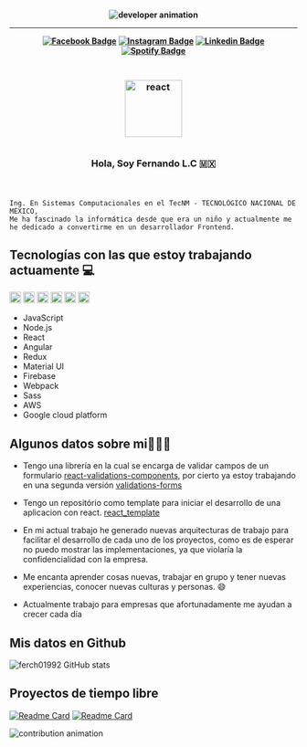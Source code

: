 <h4 align="center">

![developer animation](https://github.com/ferch01992/assets/blob/master/images/ferch01992/developer.gif?raw=true)

<hr>

[![Facebook Badge](https://img.shields.io/badge/-Facebook-blue?style=for-the-badge&logo=Facebook&logoColor=white&link=https://www.facebook.com/Ferch01992/)](https://www.facebook.com/Ferch01992/)
[![Instagram Badge](https://img.shields.io/badge/-instagram-red?style=for-the-badge&logo=instagram&logoColor=white&link=https://www.instagram.com/ferch01992/)](https://www.instagram.com/ferch01992/)
[![Linkedin Badge](https://img.shields.io/badge/-Linkedin-blue?style=for-the-badge&logo=Linkedin&logoColor=white&link=https://www.linkedin.com/in/fernando-lc-b418ab139/)](https://www.linkedin.com/in/fernando-lc-b418ab139/)
[![Spotify Badge](https://img.shields.io/badge/-Spotify-3bb34b?style=for-the-badge&logo=Spotify&logoColor=161f16&link=https://open.spotify.com/playlist/5Xkw0sFd5Y89K7kfrusZsf)](https://open.spotify.com/playlist/5Xkw0sFd5Y89K7kfrusZsf)

</h4>

<h3 align="center">

<br>

<img height="100" alt="react" src="https://raw.githubusercontent.com/ferch01992/assets/ced3ee1a5c7c3c8a075a56248b75cd62172bb190/images/ferch01992/logo.svg">

<br>
<br>

Hola, Soy Fernando L.C 🇲🇽

<br>

</h3>

```
Ing. En Sistemas Computacionales en el TecNM - TECNOLÓGICO NACIONAL DE MÉXICO,
Me ha fascinado la informática desde que era un niño y actualmente me he dedicado a convertirme en un desarrollador Frontend.
```

## Tecnologías con las que estoy trabajando actuamente 💻

<code><img height="20" alt="react" src="https://raw.githubusercontent.com/ferch01992/assets/ced3ee1a5c7c3c8a075a56248b75cd62172bb190/images/ferch01992/tegnologias/react.svg"></code>
<code><img height="20" alt="react" src="https://raw.githubusercontent.com/ferch01992/assets/ced3ee1a5c7c3c8a075a56248b75cd62172bb190/images/ferch01992/tegnologias/redux.svg"></code>
<code><img height="20" alt="react" src="https://raw.githubusercontent.com/ferch01992/assets/ced3ee1a5c7c3c8a075a56248b75cd62172bb190/images/ferch01992/tegnologias/sass.svg"></code>
<code><img height="20" alt="react" src="https://raw.githubusercontent.com/ferch01992/assets/ced3ee1a5c7c3c8a075a56248b75cd62172bb190/images/ferch01992/tegnologias/webpack.svg"></code>
<code><img height="20" alt="react" src="https://raw.githubusercontent.com/ferch01992/assets/ced3ee1a5c7c3c8a075a56248b75cd62172bb190/images/ferch01992/tegnologias/prettier.svg"></code>
<code><img height="20" alt="react" src="https://raw.githubusercontent.com/ferch01992/assets/ced3ee1a5c7c3c8a075a56248b75cd62172bb190/images/ferch01992/tegnologias/eslint.svg"></code>

- JavaScript
- Node.js
- React
- Angular
- Redux
- Material UI
- Firebase
- Webpack
- Sass
- AWS
- Google cloud platform

## Algunos datos sobre mi👨🏻‍💻

- Tengo una librería en la cual se encarga de validar campos de un formulario [react-validations-components](https://www.npmjs.com/package/react-validations-components), por cierto ya estoy trabajando en una segunda versión [validations-forms](https://github.com/ferch01992/validations-forms)

- Tengo un repositório como template para iniciar el desarrollo de una aplicacion con react. [react_template](https://github.com/ferch01992/react_template)

- En mi actual trabajo he generado nuevas arquitecturas de trabajo para facilitar el desarrollo de cada uno de los proyectos, como es de esperar no puedo mostrar las implementaciones, ya que violaría la confidencialidad con la empresa.

- Me encanta aprender cosas nuevas, trabajar en grupo y tener nuevas experiencias, conocer nuevas culturas y personas. 😄

- Actualmente trabajo para empresas que afortunadamente me ayudan a crecer cada día

## Mis datos en Github

![ferch01992 GitHub stats](https://github-readme-stats.vercel.app/api?username=ferch01992&show_icons=true&theme=tokyonight)

<!--[![ferch01992 Most used languages ](https://github-readme-stats.vercel.app/api/top-langs/?username=ferch01992&layout=compact=true&theme=tokyonight)](https://github.com/ferch01992/)-->

## Proyectos de tiempo libre

[![Readme Card](https://github-readme-stats.vercel.app/api/pin/?username=ferch01992&repo=react_template&theme=tokyonight)](https://github.com/ferch01992/react_template)
[![Readme Card](https://github-readme-stats.vercel.app/api/pin/?username=ferch01992&repo=validations-forms&theme=tokyonight)](https://github.com/ferch01992/validations-forms)

![contribution animation](https://raw.githubusercontent.com/ferch01992/assets/e84cc8921a355a1f7c64cbf2590552666bf5b2b9/images/ferch01992/contribution.svg)
